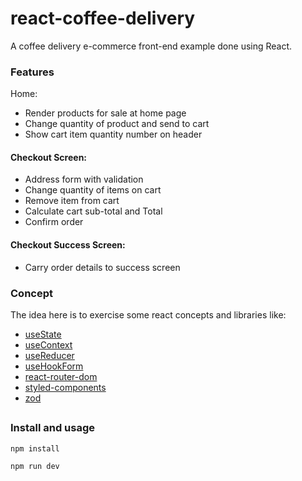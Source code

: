# react-coffee-delivery
A coffee delivery e-commerce front-end example done using React.

### Features
Home:
- Render products for sale at home page
- Change quantity of product and send to cart
- Show cart item quantity number on header
#### Checkout Screen:
- Address form with validation
- Change quantity of items on cart
- Remove item from cart
- Calculate cart sub-total and Total
- Confirm order
#### Checkout Success Screen:
- Carry order details to success screen

### Concept

The idea here is to exercise some react concepts and libraries like: 

- [useState](https://reactjs.org/docs/hooks-reference.html#usestate)
- [useContext](https://reactjs.org/docs/hooks-reference.html#usecontext)
- [useReducer](https://reactjs.org/docs/hooks-reference.html#usereducer)
- [useHookForm](https://reactjs.org/docs/hooks-reference.html#usehookform)
- [react-router-dom](https://www.npmjs.com/package/react-router-dom)
- [styled-components](https://styled-components.com/)
- [zod](https://www.npmjs.com/package/zod)

## 

### Install and usage
```
npm install
```

```
npm run dev
```
